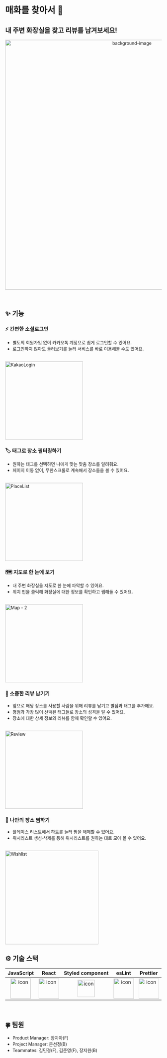# 매화를 찾아서 🌸

## 내 주변 화장실을 찾고 리뷰를 남겨보세요!

<p align="center">
  <img src="https://user-images.githubusercontent.com/71865277/236093400-d68c9932-14f2-409d-bc4e-c3ddf9231705.png" width=800 text-align="center" alt="background-image" />
</p>

<br />

## ✨ 기능

### ⚡️ 간편한 소셜로그인

- 별도의 회원가입 없이 카카오톡 계정으로 쉽게 로그인할 수 있어요.
- 로그인하지 않아도 둘러보기를 눌러 서비스를 바로 이용해볼 수도 있어요.

<br />

<img alt="KakaoLogin" src="https://user-images.githubusercontent.com/71865277/230769523-ad0bf7df-5953-4760-945e-9b40c4280b8f.gif" width=250 text-align="center" />

<br />


### 🏷 태그로 장소 필터링하기
- 원하는 태그를 선택하면 나에게 맞는 맞춤 장소를 알려줘요.
- 페이지 이동 없이, 무한스크롤로 계속해서 장소들을 볼 수 있어요.

<br />

<img alt="PlaceList" src="https://user-images.githubusercontent.com/71865277/230769532-623ecb9b-224e-45ea-9a22-44f13be85bde.gif" width=250 text-align="center" />

<br />

### 🗺 지도로 한 눈에 보기

- 내 주변 화장실을 지도로 한 눈에 파악할 수 있어요.
- 위치 핀을 클릭해 화장실에 대한 정보를 확인하고 찜해둘 수 있어요.

<br />

<img alt="Map - 2" src="https://user-images.githubusercontent.com/71865277/230769547-307226d5-0209-4304-9d92-c47ec18ee6e7.gif" width=250 text-align="center" />

<br />

### 📝 소중한 리뷰 남기기

- 앞으로 해당 장소를 사용할 사람을 위해 리뷰를 남기고 별점과 태그를 추가해요.
- 평점과 가장 많이 선택된 태그들로 장소의 성격을 알 수 있어요.
- 장소에 대한 상세 정보와 리뷰를 함께 확인할 수 있어요.

<br />

<img alt="Review" src="https://user-images.githubusercontent.com/71865277/230769549-10ed86f4-3b4e-4941-94db-3b4bf4bb6c4c.gif" width=250 text-align="center" />

<br />

### 💓 나만의 장소 찜하기 

- 플레이스 리스트에서 하트를 눌러 찜을 해제할 수 있어요.
- 위시리스트 생성·삭제를 통해 위시리스트를 원하는 대로 모아 볼 수 있어요.

<br />

<img alt="Wishlist" src="https://user-images.githubusercontent.com/71865277/230769557-5381ae25-bf7f-407b-bfdd-514247f9fbc5.gif" width=300 text-align="center" />

<br />

## ⚙️ 기술 스택

|JavaScript|React|Styled component|esLint|Prettier|
| :--: | :--: | :--: | :--: | :--: |
| <img src="https://techstack-generator.vercel.app/js-icon.svg" alt="icon" width="65" height="65" /> | <img src="https://techstack-generator.vercel.app/react-icon.svg" alt="icon" width="65" height="65" />  | <img src="https://miro.medium.com/v2/resize:fit:480/1*Iohnw2aOQ5EBghVoqKA7VA.png" alt="icon" width="55" height="55" /> | <img src="https://techstack-generator.vercel.app/eslint-icon.svg" alt="icon" width="65" height="65" /> | <img src="https://techstack-generator.vercel.app/prettier-icon.svg" alt="icon" width="65" height="65" /> |

<br />

## 🍀 팀원

- Product Manager: 장지아(F)
- Project Manager: 문선정(B)
- Teammates: 김민경(F), 김준영(F), 장지원(B)
